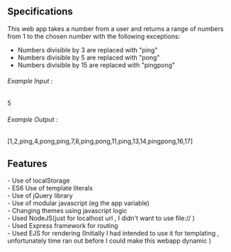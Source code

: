 <h2>Specifications</h2>

This web app takes a number from a user and returns a range of numbers from 1 to the chosen number with the following exceptions:

- Numbers divisible by 3 are replaced with "ping"<br>
- Numbers divisible by 5 are replaced with "pong"<br>
- Numbers divisible by 15 are replaced with "pingpong"<br>

<h6>Example Input : </h6>
5
<h6>Example Output : </h6>
[1,2,ping,4,pong,ping,7,8,ping,pong,11,ping,13,14,pingpong,16,17]


<h2>Features</h2> 
- Use of localStorage<br>
- ES6 Use of template literals<br>
- Use of jQuery library<br>
- Use of modular javascript (eg the app variable)<br>
- Changing themes using javascript logic<br>
- Used NodeJS(just for localhost url , I didn't want to use file:// ) <br>
- Used Express framework for routing <br>
- Used EJS for rendering (Initially I had intended to use it for templating , unfortunately time ran out before I could make this webapp dynamic ) <br>
